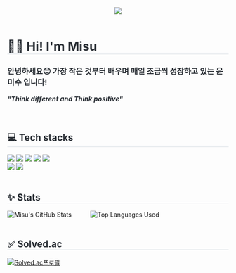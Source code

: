 <div align= "center">
    <img src="https://capsule-render.vercel.app/api?type=rounded&color=0:ffe4e1,100:fffafa&height=120&text=Welcome%20to%20Misu's%20Github%20♡&animation=twinkling&fontColor=000000&fontSize=40" />
    </div><br>
    <div style="text-align: left;"> 
    <h1 style="border-bottom: 1px solid #d8dee4; color: #282d33;">👩‍💻 Hi! I'm Misu</h1>  
    <div style="font-weight: 700; font-size: 15px; text-align: left; color: #282d33;"> <h3>안녕하세요😊 가장 작은 것부터 배우며 매일 조금씩 성장하고 있는 윤미수 입니다!</h3> <em>"Think different and Think positive"</em></div> 
    </div> <br><br>
    <div style="text-align: left;">
    <h2 style="border-bottom: 1px solid #d8dee4; color: #282d33;"> 💻 Tech stacks </h2> 
    <div style="margin: ; text-align: left;" "text-align: left;"> <img src="https://img.shields.io/badge/C-A8B9CC?style=for-the-badge&logo=C&logoColor=white">
          <img src="https://img.shields.io/badge/Python-3776AB?style=for-the-badge&logo=Python&logoColor=white">
          <img src="https://img.shields.io/badge/HTML5-E34F26?style=for-the-badge&logo=HTML5&logoColor=white">
          <img src="https://img.shields.io/badge/CSS3-1572B6?style=for-the-badge&logo=CSS3&logoColor=white">
          <img src="https://img.shields.io/badge/Javascript-F7DF1E?style=for-the-badge&logo=Javascript&logoColor=white">
          <br/><img src="https://img.shields.io/badge/Figma-F24E1E?style=for-the-badge&logo=Figma&logoColor=white">
          <img src="https://img.shields.io/badge/MySQL-4479A1?style=for-the-badge&logo=MySQL&logoColor=white">
          </div><br>
    </div> 
    <div style="text-align: left;"> 
      <h2 style="border-bottom: 1px solid #d8dee4; color: #282d33;"> ✨ Stats </h2>
      <div style="text-align: left;">
          <img src="https://github-readme-stats.vercel.app/api?username=yoonmisu&theme=shadow_red&show_icons=true&custom_title=Misu's%20GitHub%20Stats✨" alt="Misu's GitHub Stats">
          &nbsp;&nbsp;&nbsp;&nbsp;&nbsp;&nbsp;&nbsp;&nbsp;&nbsp;
        <img src="https://github-readme-stats.vercel.app/api/top-langs/?username=yoonmisu&layout=compact&theme=shadow_red" alt="Top Languages Used">
      </div><br>
    </div>
    <div style="text-align: left;"> 
      <h2 style="border-bottom: 1px solid #d8dee4; color: #282d33;"> ✅ Solved.ac </h2>
      <div style="text-align: left;">
        <p><a href="https://solved.ac/ymisu">
            <img src="http://mazassumnida.wtf/api/v2/generate_badge?boj=ymisu" alt="Solved.ac프로필">
        </a></p>
      </div><br>
    </div>
    
